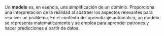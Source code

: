 
Un **modelo** es, en esencia, una simplificación de un dominio. Proporciona una interpretación de la realidad al abstraer los aspectos relevantes para resolver un problema. En el contexto del aprendizaje automático, un modelo se representa matemáticamente y se emplea para aprender patrones y hacer predicciones a partir de datos.





